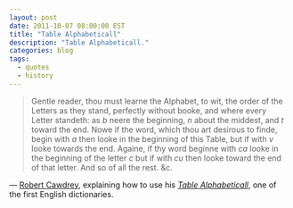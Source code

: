 ```yaml
---
layout: post
date: 2011-10-07 08:00:00 EST
title: "Table Alphabeticall"
description: "Table Alphabeticall."
categories: blog
tags:
  - quotes
  - history
---
```


>Gentle reader, thou must learne the Alphabet, to wit, the order of the Letters as they stand, perfectly without booke, and where every Letter standeth: as _b_ neere the beginning, _n_ about the middest, and _t_ toward the end. Nowe if the word, which thou art desirous to finde, begin with _a_ then looke in the beginning of this Table, but if with _v_ looke towards the end. Againe, if thy word beginne with _ca_ looke in the beginning of the letter _c_ but if with _cu_ then looke toward the end of that letter. And so of all the rest. &amp;c.

&mdash; [Robert Cawdrey](http://en.wikipedia.org/wiki/Robert_Cawdrey), explaining how to use his [_Table Alphabeticall_](http://en.wikipedia.org/wiki/Table_Alphabeticall), one of the first English dictionaries.
